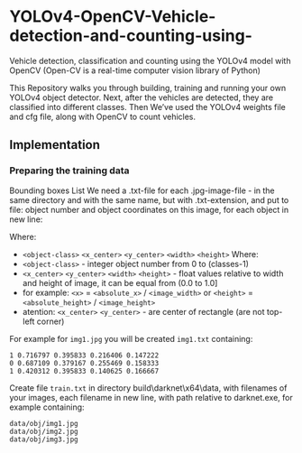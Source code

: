 # YOLOv4-OpenCV-Vehicle-detection-and-counting-using-
Vehicle detection, classification  and counting using the YOLOv4 model with OpenCV (Open-CV is a real-time computer vision library of Python)

This Repository walks you through building, training and running your own YOLOv4 object detector. Next, after the vehicles are detected, they are classified into different classes. Then We’ve used the YOLOv4 weights file and cfg file, along with OpenCV to count vehicles. 

## Implementation

### Preparing the training data
Bounding boxes List We need a .txt-file for each .jpg-image-file - in the same directory and with the same name, but with .txt-extension, and put to file: object number and object coordinates on this image, for each object in new line:

Where:

* `<object-class>` `<x_center>` `<y_center>` `<width>` `<height>` Where:
* `<object-class>` - integer object number from 0 to (classes-1)
* `<x_center>` `<y_center>` `<width>` `<height>` - float values relative to width and height of image, it can be equal from (0.0 to 1.0]
* for example: `<x>` = `<absolute_x>` / `<image_width>` or `<height>` = `<absolute_height>` / `<image_height>`
* atention: `<x_center>` `<y_center>` - are center of rectangle (are not top-left corner)

For example for `img1.jpg` you will be created `img1.txt` containing: 

```
1 0.716797 0.395833 0.216406 0.147222
0 0.687109 0.379167 0.255469 0.158333
1 0.420312 0.395833 0.140625 0.166667
```

Create file `train.txt` in directory build\darknet\x64\data\, with filenames of your images, each filename in new line, with path relative to darknet.exe, for example containing:

```
data/obj/img1.jpg
data/obj/img2.jpg
data/obj/img3.jpg
```

